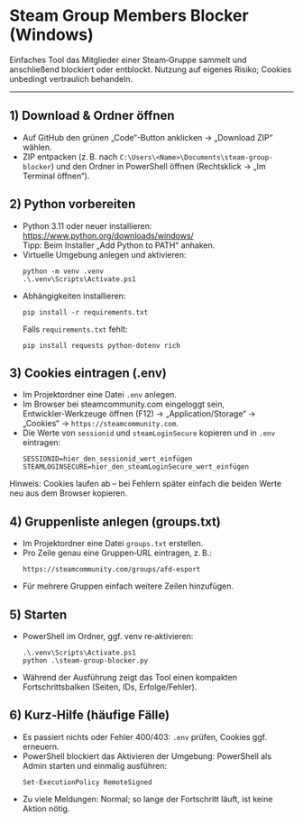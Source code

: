 # Steam Group Members Blocker (Windows)

Einfaches Tool das Mitglieder einer Steam‑Gruppe sammelt und anschließend blockiert oder entblockt. Nutzung auf eigenes Risiko; Cookies unbedingt vertraulich behandeln.

---

## 1) Download & Ordner öffnen
- Auf GitHub den grünen „Code“-Button anklicken → „Download ZIP“ wählen.  
- ZIP entpacken (z. B. nach `C:\Users\<Name>\Documents\steam-group-blocker`) und den Ordner in PowerShell öffnen (Rechtsklick → „Im Terminal öffnen“).

## 2) Python vorbereiten
- Python 3.11 oder neuer installieren: https://www.python.org/downloads/windows/  
  Tipp: Beim Installer „Add Python to PATH“ anhaken.
- Virtuelle Umgebung anlegen und aktivieren:
  ```
  python -m venv .venv
  .\.venv\Scripts\Activate.ps1
  ```
- Abhängigkeiten installieren:
  ```
  pip install -r requirements.txt
  ```
  Falls `requirements.txt` fehlt:
  ```
  pip install requests python-dotenv rich
  ```

## 3) Cookies eintragen (.env)
- Im Projektordner eine Datei `.env` anlegen.  
- Im Browser bei steamcommunity.com eingeloggt sein, Entwickler‑Werkzeuge öffnen (F12) → „Application/Storage“ → „Cookies“ → `https://steamcommunity.com`.  
- Die Werte von `sessionid` und `steamLoginSecure` kopieren und in `.env` eintragen:
  ```
  SESSIONID=hier_den_sessionid_wert_einfügen
  STEAMLOGINSECURE=hier_den_steamLoginSecure_wert_einfügen
  ```
Hinweis: Cookies laufen ab – bei Fehlern später einfach die beiden Werte neu aus dem Browser kopieren.

## 4) Gruppenliste anlegen (groups.txt)
- Im Projektordner eine Datei `groups.txt` erstellen.  
- Pro Zeile genau eine Gruppen‑URL eintragen, z. B.:
  ```
  https://steamcommunity.com/groups/afd-esport
  ```
- Für mehrere Gruppen einfach weitere Zeilen hinzufügen.

## 5) Starten
- PowerShell im Ordner, ggf. venv re‑aktivieren:
  ```
  .\.venv\Scripts\Activate.ps1
  python .\steam-group-blocker.py
  ```
- Während der Ausführung zeigt das Tool einen kompakten Fortschrittsbalken (Seiten, IDs, Erfolge/Fehler).

## 6) Kurz‑Hilfe (häufige Fälle)
- Es passiert nichts oder Fehler 400/403: `.env` prüfen, Cookies ggf. erneuern.  
- PowerShell blockiert das Aktivieren der Umgebung: PowerShell als Admin starten und einmalig ausführen:
  ```
  Set-ExecutionPolicy RemoteSigned
  ```
- Zu viele Meldungen: Normal; so lange der Fortschritt läuft, ist keine Aktion nötig.
